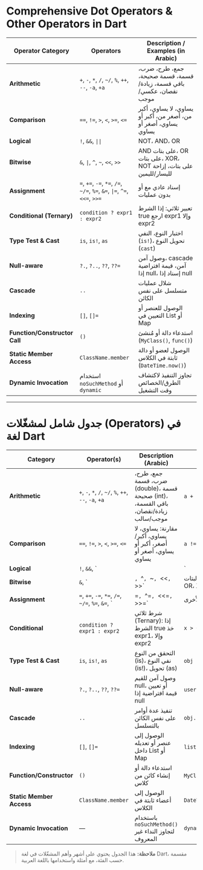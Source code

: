 # Comprehensive Dot Operators & Other Operators in Dart

| Operator Category           | Operators                                          | Description / Examples (in Arabic)                                          |
|-----------------------------|----------------------------------------------------|------------------------------------------------------------------------------|
| **Arithmetic**              | `+`, `-`, `*`, `/`, `~/`, `%`, `++`, `--`, `-a`, `+a`   | جمع، طرح، ضرب، قسمة، قسمة صحيحة، باقي قسمة، زيادة/نقصان، عكسي/موجب          |
| **Comparison**              | `==`, `!=`, `>`, `<`, `>=`, `<=`                   | يساوي، لا يساوي، أكبر من، أصغر من، أكبر أو يساوي، أصغر أو يساوي               |
| **Logical**                 | `!`, `&&`, `\|\|`                                  | NOT، AND، OR                                                               |
| **Bitwise**                 | `&`, `\|`, `^`, `~`, `<<`, `>>`                   | AND على بتات، OR على بتات، XOR، NOT على بتات، إزاحة لليسار/لليمين           |
| **Assignment**              | `=`, `+=`, `-=`, `*=`, `/=`, `~/=`, `%=`, `&=`, `\|=`, `^=`, `<<=`, `>>=` | إسناد عادي مع أو بدون عمليات                                                |
| **Conditional (Ternary)**   | `condition ? expr1 : expr2`                       | تعبير ثلاثي: إذا الشرط true ارجع expr1 وإلا expr2                            |
| **Type Test & Cast**        | `is`, `is!`, `as`                                  | اختبار النوع، النفي (`is!`)، تحويل النوع (`cast`)                           |
| **Null-aware**              | `?.`, `?..`, `??`, `??=`                           | وصول آمن، cascade آمن، قيمة افتراضية إذا null، إسناد إذا null                 |
| **Cascade**                 | `..`                                               | شلال عمليات متسلسل على نفس الكائن                                          |
| **Indexing**                | `[]`, `[]=`                                        | الوصول للعنصر أو التعيين في List أو Map                                      |
| **Function/Constructor Call** | `()`                                            | استدعاء دالة أو مُنشئ (`MyClass()`, `func()`)                              |
| **Static Member Access**    | `ClassName.member`                                 | الوصول لعضو أو دالة ثابتة في الكلاس (`DateTime.now()`)                       |
| **Dynamic Invocation**      | استخدام `noSuchMethod` أو `dynamic`                | تجاوز التنفيذ لاكتشاف الطرق/الخصائص وقت التشغيل                              |


-----------
# جدول شامل لمشغّلات (Operators) في لغة Dart

| Category               | Operator(s)                                             | Description (Arabic)                                                             | Example                              |
|------------------------|----------------------------------------------------------|----------------------------------------------------------------------------------|--------------------------------------|
| **Arithmetic**         | `+`, `-`, `*`, `/`, `~/`, `%`, `++`, `--`, `-a`, `+a`     | جمع، طرح، ضرب، قسمة (double)، قسمة صحيحة (int)، باقي القسمة، زيادة/نقصان، موجب/سالب | `a + b`, `a ~/ b`, `-a`              |
| **Comparison**         | `==`, `!=`, `>`, `<`, `>=`, `<=`                         | مقارنة: يساوي، لا يساوي، أكبر/أصغر، أكبر أو يساوي، أصغر أو يساوي                  | `a != b`, `x >= y`                   |
| **Logical**            | `!`, `&&`, `||`                                          | عمليات منطقية: نفي (NOT)، و (AND)، أو (OR)                                       | `!valid`, `a && b`                   |
| **Bitwise**            | `&`, `|`, `^`, `~`, `<<`, `>>`                           | عمليات على مستوى البتات: AND، OR، XOR، NOT، إزاحة يسار/يمين                       | `x << 2`, `x & y`                    |
| **Assignment**         | `=`, `+=`, `-=`, `*=`, `/=`, `~/=`, `%=`, `&=`, `|=`, `^=`, `<<=`, `>>=` | إسناد مباشر أو مع العمليات الأخرى                                                | `a += 5`, `x >>= 1`                  |
| **Conditional**        | `condition ? expr1 : expr2`                             | شرط ثلاثي (Ternary): إذا الشرط true خذ expr1، وإلا expr2                          | `x > 0 ? 'pos' : 'neg'`             |
| **Type Test & Cast**   | `is`, `is!`, `as`                                       | التحقق من النوع (is)، نفي النوع (is!)، تحويل (as)                                | `obj is String`, `obj as MyClass`   |
| **Null-aware**         | `?.`, `?..`, `??`, `??=`                                | وصول آمن للقيم null، أو تعيين قيمة افتراضية إذا null                             | `user?.name`, `x ?? y`, `a ??= z`   |
| **Cascade**            | `..`                                                    | تنفيذ عدة أوامر على نفس الكائن بالتسلسل                                          | `obj..doA()..doB()`                  |
| **Indexing**           | `[]`, `[]=`                                             | الوصول إلى عنصر أو تعديله داخل List أو Map                                       | `list[0]`, `map['key'] = value`      |
| **Function/Constructor** | `()`                                                  | استدعاء دالة أو إنشاء كائن من كلاس                                               | `MyClass()`, `print('Hello')`       |
| **Static Member Access** | `ClassName.member`                                    | الوصول إلى أعضاء ثابتة في الكلاس                                                 | `DateTime.now()`                    |
| **Dynamic Invocation** | —                                                      | باستخدام `noSuchMethod()` لتجاوز النداء غير المعروف                              | `dynamicObject.unknownMethod()`     |

> **ملاحظة:** هذا الجدول يحتوي على أشهر وأهم المشغّلات في لغة Dart، مقسمة حسب الفئة، مع أمثلة واستخدامها باللغة العربية.

